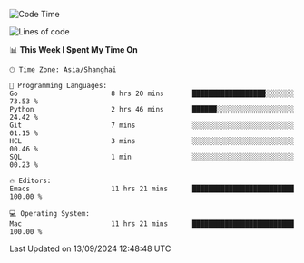 <!--START_SECTION:waka-->
![Code Time](http://img.shields.io/badge/Code%20Time-2%2C183%20hrs%2054%20mins-blue)

![Lines of code](https://img.shields.io/badge/From%20Hello%20World%20I%27ve%20Written-308.0%20thousand%20lines%20of%20code-blue)

📊 **This Week I Spent My Time On** 

```text
🕑︎ Time Zone: Asia/Shanghai

💬 Programming Languages: 
Go                       8 hrs 20 mins       ██████████████████░░░░░░░   73.53 % 
Python                   2 hrs 46 mins       ██████░░░░░░░░░░░░░░░░░░░   24.42 % 
Git                      7 mins              ░░░░░░░░░░░░░░░░░░░░░░░░░   01.15 % 
HCL                      3 mins              ░░░░░░░░░░░░░░░░░░░░░░░░░   00.46 % 
SQL                      1 min               ░░░░░░░░░░░░░░░░░░░░░░░░░   00.23 % 

🔥 Editors: 
Emacs                    11 hrs 21 mins      █████████████████████████   100.00 % 

💻 Operating System: 
Mac                      11 hrs 21 mins      █████████████████████████   100.00 % 
```


 Last Updated on 13/09/2024 12:48:48 UTC
<!--END_SECTION:waka-->
